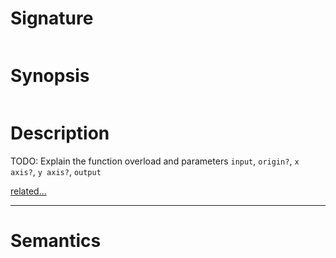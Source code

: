 # Signature
```vikid-signature
```

# Synopsis
```vikid-synopsis
```

# Description
TODO: Explain the function overload and parameters `input`, `origin?`, `x axis?`, `y axis?`, `output`

[related...](https://en.wikipedia.org/wiki/Snap_(computer_graphics))

----
# Semantics